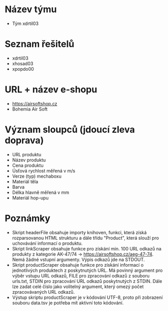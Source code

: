# Název týmu
- Tým xdrtil03
# Seznam řešitelů
- xdrtil03
- xhosad03
- xpopdo00
# URL + název e-shopu
- https://airsoftshop.cz
- Bohemia Air Soft
# Význam sloupců (jdoucí zleva doprava)
- URL produktu
- Název produktu
- Cena produktu
- Úsťová rychlost měřená v m/s
- Verze (typ) mechaboxu
- Materiál těla
- Barva
- Délka hlavně měřená v mm
- Materiál hop-upu
# Poznámky
- Skript headerFile obsahuje importy knihoven, funkci, která získá rozparsovanou HTML strukturu a dále třídu "Product", která slouží pro uchovávání informací o produktu.
- Skript linkScraper obsahuje funkce pro získání min. 100 URL odkazů na produkty z kategorie AK-47/74 -> https://airsoftshop.cz/aeg-47-74. Nemá žádné vstupní argumenty. Výpis odkazů jde na STDOUT.
- Skript productScraper obsahuje funkce pro získání informací o jednotlivých produktech z poskytnutých URL. Má povinný argument pro výběr vstupu URL odkazů, FILE pro zpracování odkazů z souboru urls.txt, STDIN pro zpracování URL odkazů poskytnutých z STDIN. Dále lze zadat celé číslo jako volitelný argument, který omezý počet zpracovávaných URL odkazů.
- Výstup skriptu productScraper je v kódování UTF-8, proto při zobrazení souboru data.tsv je potřeba mít aktivní toto kódování.
